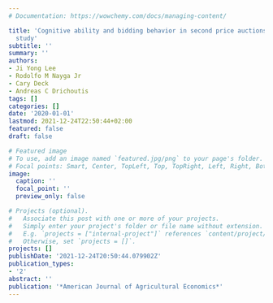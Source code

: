 ```yaml
---
# Documentation: https://wowchemy.com/docs/managing-content/

title: 'Cognitive ability and bidding behavior in second price auctions: An experimental
  study'
subtitle: ''
summary: ''
authors:
- Ji Yong Lee
- Rodolfo M Nayga Jr
- Cary Deck
- Andreas C Drichoutis
tags: []
categories: []
date: '2020-01-01'
lastmod: 2021-12-24T22:50:44+02:00
featured: false
draft: false

# Featured image
# To use, add an image named `featured.jpg/png` to your page's folder.
# Focal points: Smart, Center, TopLeft, Top, TopRight, Left, Right, BottomLeft, Bottom, BottomRight.
image:
  caption: ''
  focal_point: ''
  preview_only: false

# Projects (optional).
#   Associate this post with one or more of your projects.
#   Simply enter your project's folder or file name without extension.
#   E.g. `projects = ["internal-project"]` references `content/project/deep-learning/index.md`.
#   Otherwise, set `projects = []`.
projects: []
publishDate: '2021-12-24T20:50:44.079902Z'
publication_types:
- '2'
abstract: ''
publication: '*American Journal of Agricultural Economics*'
---
```


